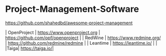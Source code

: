 # Project-Management-Software

https://github.com/shahedbd/awesome-project-management

| OpenProject | https://www.openproject.org |  https://github.com/opf/openproject |
| RedWine | https://www.redmine.org/ | https://github.com/redmine/redmine |
| Leantime | https://leantime.io/ | |
|Taiga| https://taiga.io/|